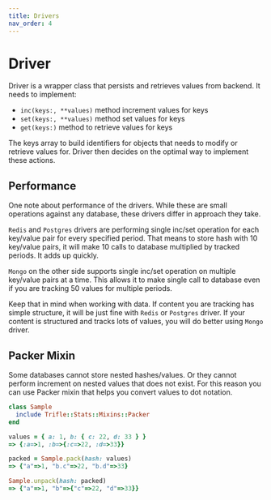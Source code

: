 ```yaml
---
title: Drivers
nav_order: 4
---
```


# Driver

Driver is a wrapper class that persists and retrieves values from backend. It needs to implement:

- `inc(keys:, **values)` method increment values for keys
- `set(keys:, **values)` method set values for keys
- `get(keys:)` method to retrieve values for keys

The keys array to build identifiers for objects that needs to modify or retrieve values for. Driver then decides on the optimal way to implement these actions.

## Performance

One note about performance of the drivers. While these are small operations against any database, these drivers differ in approach they take.

`Redis` and `Postgres` drivers are performing single inc/set operation for each key/value pair for every specified period. That means to store hash with 10 key/value pairs, it will make 10 calls to database multiplied by tracked periods. It adds up quickly.

`Mongo` on the other side supports single inc/set operation on multiple key/value pairs at a time. This allows it to make single call to database even if you are tracking 50 values for multiple periods.

Keep that in mind when working with data. If content you are tracking has simple structure, it will be just fine with `Redis` or `Postgres` driver. If your content is structured and tracks lots of values, you will do better using `Mongo` driver.

## Packer Mixin

Some databases cannot store nested hashes/values. Or they cannot perform increment on nested values that does not exist. For this reason you can use Packer mixin that helps you convert values to dot notation.

```ruby
class Sample
  include Trifle::Stats::Mixins::Packer
end

values = { a: 1, b: { c: 22, d: 33 } }
=> {:a=>1, :b=>{:c=>22, :d=>33}}

packed = Sample.pack(hash: values)
=> {"a"=>1, "b.c"=>22, "b.d"=>33}

Sample.unpack(hash: packed)
=> {"a"=>1, "b"=>{"c"=>22, "d"=>33}}
```
